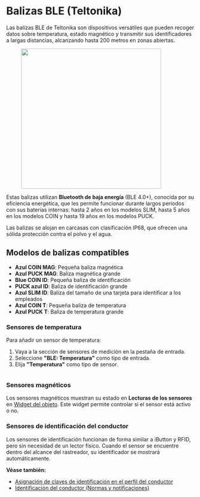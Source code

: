 # Balizas BLE (Teltonika)

Las balizas BLE de Teltonika son dispositivos versátiles que pueden recoger datos sobre temperatura, estado magnético y transmitir sus identificadores a largas distancias, alcanzando hasta 200 metros en zonas abiertas.

<figure><img src="https://www.navixy.com/wp-content/uploads/2020/10/bluetelt.png" alt="" width="375"><figcaption></figcaption></figure>

Estas balizas utilizan **Bluetooth de baja energía** (BLE 4.0+), conocida por su eficiencia energética, que les permite funcionar durante largos periodos con sus baterías internas: hasta 2 años en los modelos SLIM, hasta 5 años en los modelos COIN y hasta 19 años en los modelos PUCK.

Las balizas se alojan en carcasas con clasificación IP68, que ofrecen una sólida protección contra el polvo y el agua.

## Modelos de balizas compatibles

* **Azul COIN MAG**: Pequeña baliza magnética
* **Azul PUCK MAG**: Baliza magnética grande
* **Blue COIN ID**: Pequeña baliza de identificación
* **PUCK azul ID**: Baliza de identificación grande
* **Azul SLIM ID**: Baliza del tamaño de una tarjeta para identificar a los empleados
* **Azul COIN T**: Pequeña baliza de temperatura
* **Azul PUCK T**: Baliza de temperatura grande

### Sensores de temperatura

Para añadir un sensor de temperatura:

1. Vaya a la sección de sensores de medición en la pestaña de entrada.
2. Seleccione **"BLE: Temperatura"** como tipo de entrada.
3. Elija **"Temperatura"** como tipo de sensor.

<figure><img src="https://www.navixy.com/wp-content/uploads/2020/10/chrome_zqbp0ajule.png" alt=""><figcaption></figcaption></figure>

### Sensores magnéticos

Los sensores magnéticos muestran su estado en **Lecturas de los sensores** en [Widget del objeto](../../../../../seguimiento/lista-de-objetos/vista-detallada-del-objeto.md). Este widget permite controlar si el sensor está activo o no.

### Sensores de identificación del conductor

Los sensores de identificación funcionan de forma similar a iButton y RFID, pero sin necesidad de un lector físico. Cuando el sensor se encuentre dentro del alcance del rastreador, su identificador se mostrará automáticamente.

**Véase también:**

* [Asignación de claves de identificación en el perfil del conductor](../../../../../gestin-de-flotas/conductores.md)
* [Identificación del conductor (Normas y notificaciones)](../../../../../reglas-y-alertas/programacin-y-expedicin/identificacin-del-conductor.md)
